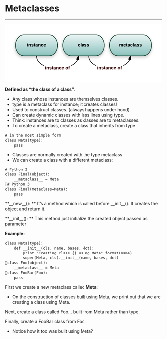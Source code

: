 # Metaclasses

---

![](/assets/QQ0OK.png)

**Defined as “the class of a class”.**

* Any class whose instances are themselves classes.
* type is a metaclass for instance; it creates classes!
* Used to construct classes. \(always happens under hood\)
* Can create dynamic classes with less lines using type.
* Think: instances are to classes as classes are to metaclasses.
* To create a metaclass, create a class that inherits from type

```
# in the most simple form
class Meta(type):
    pass
```

* Classes are normally created with the type metaclass
* We can create a class with a different metaclass:

```
# Python 2
class Final(object):
    __metaclass__ = Meta
# Python 3
class Final(metaclass=Meta):
    pass
```

**\_\_new\_\_\(\): **  It’s a method which is called before \_\_init\_\_\(\). It creates the object and return it. 

**\_\_init\_\_\(\): **  This method just initialize the created object passed as parameter

**Example:**

```
class Meta(type):
    def __init__(cls, name, bases, dct):
        print "Creating class {} using Meta".format(name)
        super(Meta, cls).__init__(name, bases, dct)
class Foo(object):
    __metaclass__ = Meta
class FooBar(Foo):
    pass
```

First we create a new metaclass called **Meta**:

* On the construction of classes built using Meta, we print out that we are creating a class using Meta.

Next, create a class called Foo… built from Meta rather than type.

Finally, create a FooBar class from Foo.

* Notice how it too was built using Meta?



